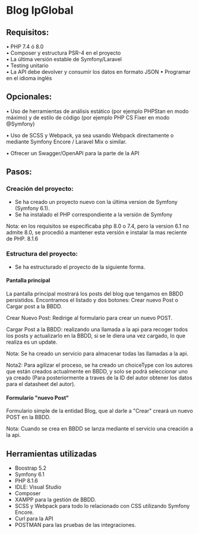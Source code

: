 # Blog IpGlobal
## Requisitos:
•	PHP 7.4 ó 8.0 	 
•	Composer y estructura PSR-4 en el proyecto  
•	La última versión estable de Symfony/Laravel  
•	Testing unitario  
•	La API debe devolver y consumir los datos en formato JSON
•	Programar en el idioma inglés

## Opcionales:
•	Uso de herramientas de análisis estático (por ejemplo PHPStan en modo máximo) y de estilo de código (por ejemplo PHP CS Fixer en modo @Symfony)

•	Uso de SCSS y Webpack, ya sea usando Webpack directamente o mediante Symfony Encore / Laravel Mix o similar.

•	Ofrecer un Swagger/OpenAPI para la parte de la API 


## Pasos:
### Creación del proyecto:
- Se ha creado un proyecto nuevo con la última version de Symfony (Symfony 6.1).
- Se ha instalado el PHP correspondiente a la versión de Symfony

Nota: en los requisitos se especificaba php 8.0 o 7.4, pero la version 6.1 no admite 8.0, se procedió a mantener esta versión e instalar la mas reciente de PHP. 8.1.6
### Estructura del proyecto:
- Se ha estructurado el proyecto de la siguiente forma.

#### Pantalla principal 

La pantalla principal mostrará los posts del blog que tengamos en BBDD persistidos.
Encontramos el listado y dos botones: Crear nuevo Post o Cargar post a la BBDD.

Crear Nuevo Post: Redirige al formulario para crear un nuevo POST.

Cargar Post a la BBDD: realizando una llamada a la api para recoger todos los posts y actualizarlo en la BBDD, si se le diera una vez cargado, lo que realiza es un update.

Nota: Se ha creado un servicio para almacenar todas las llamadas a la api.

Nota2: Para agilizar el proceso, se ha creado un choiceType con los autores que están creados actualmente en BBDD, y solo se podrá seleccionar uno ya creado (Para posteriormente a traves de la ID del autor obtener los datos para el datasheet del autor).


#### Formulario "nuevo Post"

Formulario simple de la entidad Blog, que al darle a "Crear" creará un nuevo POST en la BBDD.

Nota: Cuando se crea en BBDD se lanza mediante el servicio una creación a la api.

## Herramientas utilizadas
* Boostrap 5.2
* Symfony 6.1
* PHP 8.1.6
* IDLE: Visual Studio
* Composer
* XAMPP para la gestión de BBDD.
* SCSS y Webpack para todo lo relacionado con CSS utilizando Symfony Encore.
* Curl para la API
* POSTMAN para las pruebas de las integraciones.


